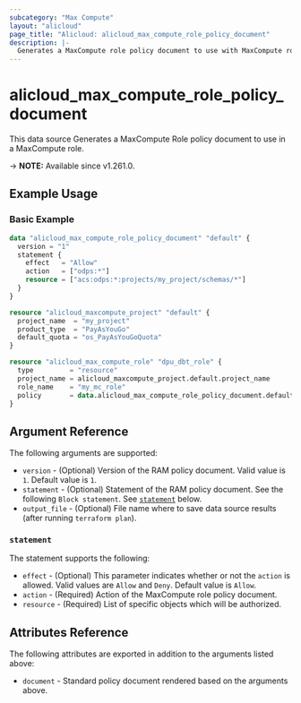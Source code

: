 ```yaml
---
subcategory: "Max Compute"
layout: "alicloud"
page_title: "Alicloud: alicloud_max_compute_role_policy_document"
description: |-
  Generates a MaxCompute role policy document to use with MaxCompute role.
---
```


# alicloud_max_compute_role_policy_document

This data source Generates a MaxCompute Role policy document to use in a MaxCompute role.

-> **NOTE:** Available since v1.261.0.

## Example Usage

### Basic Example

```terraform
data "alicloud_max_compute_role_policy_document" "default" {
  version = "1"
  statement {
    effect   = "Allow"
    action   = ["odps:*"]
    resource = ["acs:odps:*:projects/my_project/schemas/*"]
  }
}

resource "alicloud_maxcompute_project" "default" {
  project_name  = "my_project"
  product_type  = "PayAsYouGo"
  default_quota = "os_PayAsYouGoQuota"
}

resource "alicloud_max_compute_role" "dpu_dbt_role" {
  type         = "resource"
  project_name = alicloud_maxcompute_project.default.project_name
  role_name    = "my_mc_role"
  policy       = data.alicloud_max_compute_role_policy_document.default.document
}
```


## Argument Reference

The following arguments are supported:

* `version` - (Optional) Version of the RAM policy document. Valid value is `1`. Default value is `1`.
* `statement` - (Optional) Statement of the RAM policy document. See the following `Block statement`. See [`statement`](#statement) below.
* `output_file` - (Optional) File name where to save data source results (after running `terraform plan`).

### `statement`

The statement supports the following:

* `effect` - (Optional) This parameter indicates whether or not the `action` is allowed. Valid values are `Allow` and `Deny`. Default value is `Allow`.
* `action` - (Required) Action of the MaxCompute role policy document.
* `resource` - (Required) List of specific objects which will be authorized.

## Attributes Reference

The following attributes are exported in addition to the arguments listed above:

* `document` - Standard policy document rendered based on the arguments above.

